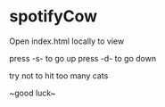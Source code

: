 # spotifyCow

Open index.html locally to view

press -s- to go up
press -d- to go down

try not to hit too many cats

~good luck~
